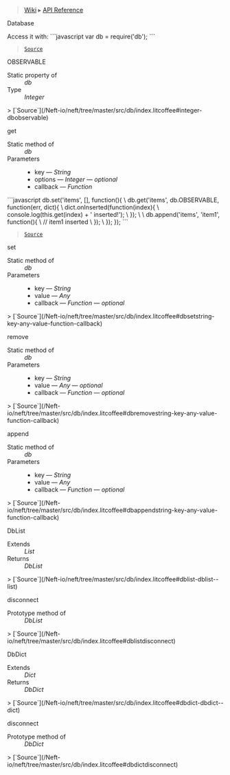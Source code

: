 > [Wiki](Home) ▸ [API Reference](API-Reference)

Database
<dl></dl>
Access it with:
```javascript
var db = require('db');
```

> [`Source`](/Neft-io/neft/tree/master/src/db/index.litcoffee#database-library)

OBSERVABLE
<dl><dt>Static property of</dt><dd><i>db</i></dd><dt>Type</dt><dd><i>Integer</i></dd></dl>
> [`Source`](/Neft-io/neft/tree/master/src/db/index.litcoffee#integer-dbobservable)

get
<dl><dt>Static method of</dt><dd><i>db</i></dd><dt>Parameters</dt><dd><ul><li>key — <i>String</i></li><li>options — <i>Integer</i> — <i>optional</i></li><li>callback — <i>Function</i></li></ul></dd></dl>
```javascript
db.set('items', [], function(){
\  db.get('items', db.OBSERVABLE, function(err, dict){
\    dict.onInserted(function(index){
\      console.log(this.get(index) + ' inserted!');
\    });
\
\    db.append('items', 'item1', function(){
\      // item1 inserted
\    });
\  });
});
```

> [`Source`](/Neft-io/neft/tree/master/src/db/index.litcoffee#dbgetstring-key-integer-options-function-callback)

set
<dl><dt>Static method of</dt><dd><i>db</i></dd><dt>Parameters</dt><dd><ul><li>key — <i>String</i></li><li>value — <i>Any</i></li><li>callback — <i>Function</i> — <i>optional</i></li></ul></dd></dl>
> [`Source`](/Neft-io/neft/tree/master/src/db/index.litcoffee#dbsetstring-key-any-value-function-callback)

remove
<dl><dt>Static method of</dt><dd><i>db</i></dd><dt>Parameters</dt><dd><ul><li>key — <i>String</i></li><li>value — <i>Any</i> — <i>optional</i></li><li>callback — <i>Function</i> — <i>optional</i></li></ul></dd></dl>
> [`Source`](/Neft-io/neft/tree/master/src/db/index.litcoffee#dbremovestring-key-any-value-function-callback)

append
<dl><dt>Static method of</dt><dd><i>db</i></dd><dt>Parameters</dt><dd><ul><li>key — <i>String</i></li><li>value — <i>Any</i></li><li>callback — <i>Function</i> — <i>optional</i></li></ul></dd></dl>
> [`Source`](/Neft-io/neft/tree/master/src/db/index.litcoffee#dbappendstring-key-any-value-function-callback)

DbList
<dl><dt>Extends</dt><dd><i>List</i></dd><dt>Returns</dt><dd><i>DbList</i></dd></dl>
> [`Source`](/Neft-io/neft/tree/master/src/db/index.litcoffee#dblist-dblist--list)

disconnect
<dl><dt>Prototype method of</dt><dd><i>DbList</i></dd></dl>
> [`Source`](/Neft-io/neft/tree/master/src/db/index.litcoffee#dblistdisconnect)

DbDict
<dl><dt>Extends</dt><dd><i>Dict</i></dd><dt>Returns</dt><dd><i>DbDict</i></dd></dl>
> [`Source`](/Neft-io/neft/tree/master/src/db/index.litcoffee#dbdict-dbdict--dict)

disconnect
<dl><dt>Prototype method of</dt><dd><i>DbDict</i></dd></dl>
> [`Source`](/Neft-io/neft/tree/master/src/db/index.litcoffee#dbdictdisconnect)

